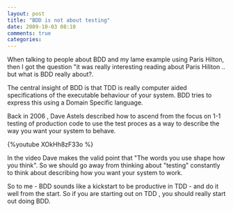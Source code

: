 ```yaml
---
layout: post
title: "BDD is not about testing"
date: 2009-10-03 08:10
comments: true 
categories: 
---
```

When talking to people about BDD and my lame example using Paris Hilton, then I got the question "it was really interesting reading about Paris Hiliton .. but what is BDD really about?.

The central insight of BDD is that TDD is really computer aided specifications of the executable behaviour of your system. BDD tries to express this using a Domain Specific language.

Back in 2006 , Dave Astels described how to ascend from the focus on 1-1 testing of production code to use the test proces as a way to describe the way you want your system to behave.

{%youtube XOkHh8zF33o %}

In the video Dave makes the valid point that "The words you use shape how you think".  So we should go away from thinking about "testing" constantly to think about describing how you want your system to work.

So to me - BDD sounds like a kickstart to be productive in TDD - and do it well from the start. So if you are starting out on TDD , you should really start out doing BDD.

